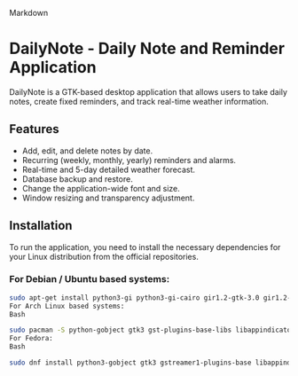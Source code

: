 Markdown

# DailyNote - Daily Note and Reminder Application

DailyNote is a GTK-based desktop application that allows users to take daily notes, create fixed reminders, and track real-time weather information.

## Features

* Add, edit, and delete notes by date.
* Recurring (weekly, monthly, yearly) reminders and alarms.
* Real-time and 5-day detailed weather forecast.
* Database backup and restore.
* Change the application-wide font and size.
* Window resizing and transparency adjustment.

## Installation

To run the application, you need to install the necessary dependencies for your Linux distribution from the official repositories.

### For Debian / Ubuntu based systems:

```bash
sudo apt-get install python3-gi python3-gi-cairo gir1.2-gtk-3.0 gir1.2-gst-plugins-base-1.0 gir1.2-appindicator3-0.1 gir1.2-notify-0.7 python3-requests
For Arch Linux based systems:
Bash

sudo pacman -S python-gobject gtk3 gst-plugins-base-libs libappindicator-gtk3 libnotify python-requests
For Fedora:
Bash

sudo dnf install python3-gobject gtk3 gstreamer1-plugins-base libappindicator-gtk3 libnotify python3-requests
